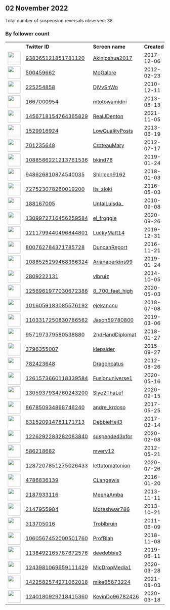 
## 02 November 2022
Total number of suspension reversals observed: 38.

### By follower count
<table><tr><th></th><th align="left">Twitter ID</th><th align="left">Screen name</th>
<th align="left">Created</th><th align="left">Status</th><th align="left">Suspended</th><th align="left">Followers</th>
<tr><td><a href="https://pbs.twimg.com/profile_images/1548256373170876416/lIn7nHIq_normal.jpg"><img src="https://pbs.twimg.com/profile_images/1548256373170876416/lIn7nHIq_normal.jpg" width="40px" height="40px" align="center"/></a></td><td><a href="https://twitter.com/intent/user?user_id=938365121851781120">938365121851781120</a></td><td><a href="https://twitter.com/Akinjoshua2017">Akinjoshua2017</a></td><td>2017-12-06</td><td align="center"></td><td></td><td>38860</td></tr>
<tr><td><a href="https://pbs.twimg.com/profile_images/1022890589279404033/3P8A00rJ_normal.jpg"><img src="https://pbs.twimg.com/profile_images/1022890589279404033/3P8A00rJ_normal.jpg" width="40px" height="40px" align="center"/></a></td><td><a href="https://twitter.com/intent/user?user_id=500459662">500459662</a></td><td><a href="https://twitter.com/MoGalore">MoGalore</a></td><td>2012-02-23</td><td align="center"></td><td>2022-10-23</td><td>5461</td></tr>
<tr><td><a href="https://pbs.twimg.com/profile_images/1391105632514752516/z8ASPc5z_normal.jpg"><img src="https://pbs.twimg.com/profile_images/1391105632514752516/z8ASPc5z_normal.jpg" width="40px" height="40px" align="center"/></a></td><td><a href="https://twitter.com/intent/user?user_id=225254858">225254858</a></td><td><a href="https://twitter.com/DjVvSnWo">DjVvSnWo</a></td><td>2010-12-11</td><td align="center"></td><td></td><td>2570</td></tr>
<tr><td><a href="https://pbs.twimg.com/profile_images/1648978993213743105/qnTvY8sS_normal.jpg"><img src="https://pbs.twimg.com/profile_images/1648978993213743105/qnTvY8sS_normal.jpg" width="40px" height="40px" align="center"/></a></td><td><a href="https://twitter.com/intent/user?user_id=1667000954">1667000954</a></td><td><a href="https://twitter.com/mtotowamidiri">mtotowamidiri</a></td><td>2013-08-13</td><td align="center"></td><td></td><td>2428</td></tr>
<tr><td><a href="https://pbs.twimg.com/profile_images/1531002485120409608/rVkX2Xa9_normal.jpg"><img src="https://pbs.twimg.com/profile_images/1531002485120409608/rVkX2Xa9_normal.jpg" width="40px" height="40px" align="center"/></a></td><td><a href="https://twitter.com/intent/user?user_id=1456718154764365829">1456718154764365829</a></td><td><a href="https://twitter.com/RealJDenton">RealJDenton</a></td><td>2021-11-05</td><td align="center"></td><td>2022-10-30</td><td>2426</td></tr>
<tr><td><a href="https://pbs.twimg.com/profile_images/1567847363493896192/iqBZXZlb_normal.jpg"><img src="https://pbs.twimg.com/profile_images/1567847363493896192/iqBZXZlb_normal.jpg" width="40px" height="40px" align="center"/></a></td><td><a href="https://twitter.com/intent/user?user_id=1529916924">1529916924</a></td><td><a href="https://twitter.com/LowQuaIityPosts">LowQuaIityPosts</a></td><td>2013-06-19</td><td align="center"></td><td></td><td>2268</td></tr>
<tr><td><a href="https://pbs.twimg.com/profile_images/1114571688367337473/wl684BtP_normal.jpg"><img src="https://pbs.twimg.com/profile_images/1114571688367337473/wl684BtP_normal.jpg" width="40px" height="40px" align="center"/></a></td><td><a href="https://twitter.com/intent/user?user_id=701235648">701235648</a></td><td><a href="https://twitter.com/CroteauMary">CroteauMary</a></td><td>2012-07-17</td><td align="center"></td><td></td><td>1585</td></tr>
<tr><td><a href="https://pbs.twimg.com/profile_images/1301142992795791361/r5_frM7F_normal.jpg"><img src="https://pbs.twimg.com/profile_images/1301142992795791361/r5_frM7F_normal.jpg" width="40px" height="40px" align="center"/></a></td><td><a href="https://twitter.com/intent/user?user_id=1088586221213761536">1088586221213761536</a></td><td><a href="https://twitter.com/bkind78">bkind78</a></td><td>2019-01-24</td><td align="center">👋</td><td></td><td>1547</td></tr>
<tr><td><a href="https://pbs.twimg.com/profile_images/963919444077670401/ibwHxSXf_normal.jpg"><img src="https://pbs.twimg.com/profile_images/963919444077670401/ibwHxSXf_normal.jpg" width="40px" height="40px" align="center"/></a></td><td><a href="https://twitter.com/intent/user?user_id=948626810874540035">948626810874540035</a></td><td><a href="https://twitter.com/Shirleen9162">Shirleen9162</a></td><td>2018-01-03</td><td align="center"></td><td></td><td>1373</td></tr>
<tr><td><a href="https://pbs.twimg.com/profile_images/1480971435103461380/tdUCMXVh_normal.png"><img src="https://pbs.twimg.com/profile_images/1480971435103461380/tdUCMXVh_normal.png" width="40px" height="40px" align="center"/></a></td><td><a href="https://twitter.com/intent/user?user_id=727523078260019200">727523078260019200</a></td><td><a href="https://twitter.com/Its_zloki">Its_zloki</a></td><td>2016-05-03</td><td align="center"></td><td></td><td>1216</td></tr>
<tr><td><a href="https://pbs.twimg.com/profile_images/645049057656897536/fRTqfq2Z_normal.jpg"><img src="https://pbs.twimg.com/profile_images/645049057656897536/fRTqfq2Z_normal.jpg" width="40px" height="40px" align="center"/></a></td><td><a href="https://twitter.com/intent/user?user_id=188167005">188167005</a></td><td><a href="https://twitter.com/UntalLuisda_">UntalLuisda_</a></td><td>2010-09-08</td><td align="center"></td><td>2022-10-13</td><td>1170</td></tr>
<tr><td><a href="https://pbs.twimg.com/profile_images/1613357765782560768/zHsu2ePm_normal.jpg"><img src="https://pbs.twimg.com/profile_images/1613357765782560768/zHsu2ePm_normal.jpg" width="40px" height="40px" align="center"/></a></td><td><a href="https://twitter.com/intent/user?user_id=1309972716456259584">1309972716456259584</a></td><td><a href="https://twitter.com/el_froggie">el_froggie</a></td><td>2020-09-26</td><td align="center">🔒</td><td>2022-10-13</td><td>787</td></tr>
<tr><td><a href="https://pbs.twimg.com/profile_images/1578163931373502464/fvwmmELk_normal.jpg"><img src="https://pbs.twimg.com/profile_images/1578163931373502464/fvwmmELk_normal.jpg" width="40px" height="40px" align="center"/></a></td><td><a href="https://twitter.com/intent/user?user_id=1211799440496844801">1211799440496844801</a></td><td><a href="https://twitter.com/LuckyMatt14">LuckyMatt14</a></td><td>2019-12-31</td><td align="center"></td><td></td><td>685</td></tr>
<tr><td><a href="https://pbs.twimg.com/profile_images/1638156545895682053/oUqNgg00_normal.jpg"><img src="https://pbs.twimg.com/profile_images/1638156545895682053/oUqNgg00_normal.jpg" width="40px" height="40px" align="center"/></a></td><td><a href="https://twitter.com/intent/user?user_id=800762784371785728">800762784371785728</a></td><td><a href="https://twitter.com/DuncanReport">DuncanReport</a></td><td>2016-11-21</td><td align="center"></td><td></td><td>667</td></tr>
<tr><td><a href="https://pbs.twimg.com/profile_images/1575930527839838210/AvmrcxGL_normal.jpg"><img src="https://pbs.twimg.com/profile_images/1575930527839838210/AvmrcxGL_normal.jpg" width="40px" height="40px" align="center"/></a></td><td><a href="https://twitter.com/intent/user?user_id=1088525299468386324">1088525299468386324</a></td><td><a href="https://twitter.com/Arianaperkins99">Arianaperkins99</a></td><td>2019-01-24</td><td align="center">🚫</td><td>2022-10-23</td><td>636</td></tr>
<tr><td><a href="https://pbs.twimg.com/profile_images/1199292733753573377/4O8INVmC_normal.jpg"><img src="https://pbs.twimg.com/profile_images/1199292733753573377/4O8INVmC_normal.jpg" width="40px" height="40px" align="center"/></a></td><td><a href="https://twitter.com/intent/user?user_id=2809222131">2809222131</a></td><td><a href="https://twitter.com/vlbruiz">vlbruiz</a></td><td>2014-10-05</td><td align="center">🚫</td><td></td><td>470</td></tr>
<tr><td><a href="https://pbs.twimg.com/profile_images/1256962161965924353/aMAvX1uX_normal.jpg"><img src="https://pbs.twimg.com/profile_images/1256962161965924353/aMAvX1uX_normal.jpg" width="40px" height="40px" align="center"/></a></td><td><a href="https://twitter.com/intent/user?user_id=1256961977030672386">1256961977030672386</a></td><td><a href="https://twitter.com/8_700_feet_high">8_700_feet_high</a></td><td>2020-05-03</td><td align="center"></td><td></td><td>468</td></tr>
<tr><td><a href="https://pbs.twimg.com/profile_images/1535760624243941376/OnGTZ3GY_normal.jpg"><img src="https://pbs.twimg.com/profile_images/1535760624243941376/OnGTZ3GY_normal.jpg" width="40px" height="40px" align="center"/></a></td><td><a href="https://twitter.com/intent/user?user_id=1016059183085576192">1016059183085576192</a></td><td><a href="https://twitter.com/ejekanonu">ejekanonu</a></td><td>2018-07-08</td><td align="center"></td><td>2022-09-19</td><td>431</td></tr>
<tr><td><a href="https://pbs.twimg.com/profile_images/1604912117005836289/7d_nEAy7_normal.jpg"><img src="https://pbs.twimg.com/profile_images/1604912117005836289/7d_nEAy7_normal.jpg" width="40px" height="40px" align="center"/></a></td><td><a href="https://twitter.com/intent/user?user_id=1103317250830786562">1103317250830786562</a></td><td><a href="https://twitter.com/Jason59780800">Jason59780800</a></td><td>2019-03-06</td><td align="center"></td><td></td><td>428</td></tr>
<tr><td><a href="https://pbs.twimg.com/profile_images/957199183869444097/VXwmxgxw_normal.jpg"><img src="https://pbs.twimg.com/profile_images/957199183869444097/VXwmxgxw_normal.jpg" width="40px" height="40px" align="center"/></a></td><td><a href="https://twitter.com/intent/user?user_id=957197379580538880">957197379580538880</a></td><td><a href="https://twitter.com/2ndHandDiplomat">2ndHandDiplomat</a></td><td>2018-01-27</td><td align="center"></td><td></td><td>406</td></tr>
<tr><td><a href="https://pbs.twimg.com/profile_images/1309579797224468480/eVL3OkC8_normal.jpg"><img src="https://pbs.twimg.com/profile_images/1309579797224468480/eVL3OkC8_normal.jpg" width="40px" height="40px" align="center"/></a></td><td><a href="https://twitter.com/intent/user?user_id=3796355007">3796355007</a></td><td><a href="https://twitter.com/klepsider">klepsider</a></td><td>2015-09-27</td><td align="center"></td><td></td><td>396</td></tr>
<tr><td><a href="https://pbs.twimg.com/profile_images/2545267599/1_normal.jpg"><img src="https://pbs.twimg.com/profile_images/2545267599/1_normal.jpg" width="40px" height="40px" align="center"/></a></td><td><a href="https://twitter.com/intent/user?user_id=782423648">782423648</a></td><td><a href="https://twitter.com/Dragoncatus">Dragoncatus</a></td><td>2012-08-26</td><td align="center"></td><td></td><td>375</td></tr>
<tr><td><a href="https://pbs.twimg.com/profile_images/1628968830734139393/gLFv1Nyq_normal.jpg"><img src="https://pbs.twimg.com/profile_images/1628968830734139393/gLFv1Nyq_normal.jpg" width="40px" height="40px" align="center"/></a></td><td><a href="https://twitter.com/intent/user?user_id=1261573660118339584">1261573660118339584</a></td><td><a href="https://twitter.com/Fusionuniverse1">Fusionuniverse1</a></td><td>2020-05-16</td><td align="center"></td><td></td><td>329</td></tr>
<tr><td><a href="https://pbs.twimg.com/profile_images/1555438066642329600/79VFr7t4_normal.jpg"><img src="https://pbs.twimg.com/profile_images/1555438066642329600/79VFr7t4_normal.jpg" width="40px" height="40px" align="center"/></a></td><td><a href="https://twitter.com/intent/user?user_id=1305937934760243200">1305937934760243200</a></td><td><a href="https://twitter.com/Slye2ThaLef">Slye2ThaLef</a></td><td>2020-09-15</td><td align="center"></td><td></td><td>173</td></tr>
<tr><td><a href="https://pbs.twimg.com/profile_images/867856072652066816/tJCrTm8F_normal.jpg"><img src="https://pbs.twimg.com/profile_images/867856072652066816/tJCrTm8F_normal.jpg" width="40px" height="40px" align="center"/></a></td><td><a href="https://twitter.com/intent/user?user_id=867850934868746240">867850934868746240</a></td><td><a href="https://twitter.com/andre_krdoso">andre_krdoso</a></td><td>2017-05-25</td><td align="center"></td><td>2022-10-23</td><td>150</td></tr>
<tr><td><a href="https://abs.twimg.com/sticky/default_profile_images/default_profile_normal.png"><img src="https://abs.twimg.com/sticky/default_profile_images/default_profile_normal.png" width="40px" height="40px" align="center"/></a></td><td><a href="https://twitter.com/intent/user?user_id=831520914781171713">831520914781171713</a></td><td><a href="https://twitter.com/DebbieHeil3">DebbieHeil3</a></td><td>2017-02-14</td><td align="center"></td><td></td><td>115</td></tr>
<tr><td><a href="https://pbs.twimg.com/profile_images/1251214081484152832/KaUL4E6j_normal.jpg"><img src="https://pbs.twimg.com/profile_images/1251214081484152832/KaUL4E6j_normal.jpg" width="40px" height="40px" align="center"/></a></td><td><a href="https://twitter.com/intent/user?user_id=1226292283282083840">1226292283282083840</a></td><td><a href="https://twitter.com/suspended3xfor">suspended3xfor</a></td><td>2020-02-08</td><td align="center">🚫</td><td></td><td>89</td></tr>
<tr><td><a href="https://pbs.twimg.com/profile_images/790365246515011584/X7zQtUZD_normal.jpg"><img src="https://pbs.twimg.com/profile_images/790365246515011584/X7zQtUZD_normal.jpg" width="40px" height="40px" align="center"/></a></td><td><a href="https://twitter.com/intent/user?user_id=586218682">586218682</a></td><td><a href="https://twitter.com/mverv12">mverv12</a></td><td>2012-05-21</td><td align="center"></td><td></td><td>87</td></tr>
<tr><td><a href="https://pbs.twimg.com/profile_images/1647325708559974401/LNY7fja1_normal.jpg"><img src="https://pbs.twimg.com/profile_images/1647325708559974401/LNY7fja1_normal.jpg" width="40px" height="40px" align="center"/></a></td><td><a href="https://twitter.com/intent/user?user_id=1287207851275026433">1287207851275026433</a></td><td><a href="https://twitter.com/lettutomatonion">lettutomatonion</a></td><td>2020-07-26</td><td align="center"></td><td>2022-10-13</td><td>79</td></tr>
<tr><td><a href="https://pbs.twimg.com/profile_images/1306395972000333824/WjZ7Ukyk_normal.jpg"><img src="https://pbs.twimg.com/profile_images/1306395972000333824/WjZ7Ukyk_normal.jpg" width="40px" height="40px" align="center"/></a></td><td><a href="https://twitter.com/intent/user?user_id=4786836139">4786836139</a></td><td><a href="https://twitter.com/CLangewis">CLangewis</a></td><td>2016-01-20</td><td align="center">🚫</td><td></td><td>60</td></tr>
<tr><td><a href="https://pbs.twimg.com/profile_images/978486807548571648/BZTlUtju_normal.jpg"><img src="https://pbs.twimg.com/profile_images/978486807548571648/BZTlUtju_normal.jpg" width="40px" height="40px" align="center"/></a></td><td><a href="https://twitter.com/intent/user?user_id=2187933116">2187933116</a></td><td><a href="https://twitter.com/MeenaAmba">MeenaAmba</a></td><td>2013-11-11</td><td align="center"></td><td></td><td>51</td></tr>
<tr><td><a href="https://pbs.twimg.com/profile_images/1363918252942921728/4PWf_hE__normal.jpg"><img src="https://pbs.twimg.com/profile_images/1363918252942921728/4PWf_hE__normal.jpg" width="40px" height="40px" align="center"/></a></td><td><a href="https://twitter.com/intent/user?user_id=2147955984">2147955984</a></td><td><a href="https://twitter.com/Moreshwar786">Moreshwar786</a></td><td>2013-10-21</td><td align="center"></td><td>2022-08-23</td><td>49</td></tr>
<tr><td><a href="https://pbs.twimg.com/profile_images/1011743594972139521/_zQ-KsRk_normal.jpg"><img src="https://pbs.twimg.com/profile_images/1011743594972139521/_zQ-KsRk_normal.jpg" width="40px" height="40px" align="center"/></a></td><td><a href="https://twitter.com/intent/user?user_id=313705016">313705016</a></td><td><a href="https://twitter.com/Troblbruin">Troblbruin</a></td><td>2011-06-09</td><td align="center"></td><td></td><td>46</td></tr>
<tr><td><a href="https://pbs.twimg.com/profile_images/1060568650409684993/msZGtt4y_normal.jpg"><img src="https://pbs.twimg.com/profile_images/1060568650409684993/msZGtt4y_normal.jpg" width="40px" height="40px" align="center"/></a></td><td><a href="https://twitter.com/intent/user?user_id=1060567452000501760">1060567452000501760</a></td><td><a href="https://twitter.com/ProfBlah">ProfBlah</a></td><td>2018-11-08</td><td align="center"></td><td></td><td>21</td></tr>
<tr><td><a href="https://pbs.twimg.com/profile_images/1138492358276853760/P7yfqgF0_normal.jpg"><img src="https://pbs.twimg.com/profile_images/1138492358276853760/P7yfqgF0_normal.jpg" width="40px" height="40px" align="center"/></a></td><td><a href="https://twitter.com/intent/user?user_id=1138492165787672576">1138492165787672576</a></td><td><a href="https://twitter.com/deedobbie3">deedobbie3</a></td><td>2019-06-11</td><td align="center">🚫</td><td></td><td>13</td></tr>
<tr><td><a href="https://pbs.twimg.com/profile_images/1451292035810463750/ApQ8kEUm_normal.jpg"><img src="https://pbs.twimg.com/profile_images/1451292035810463750/ApQ8kEUm_normal.jpg" width="40px" height="40px" align="center"/></a></td><td><a href="https://twitter.com/intent/user?user_id=1243981069659111429">1243981069659111429</a></td><td><a href="https://twitter.com/MicDropMedia1">MicDropMedia1</a></td><td>2020-03-28</td><td align="center"></td><td>2022-07-14</td><td>10</td></tr>
<tr><td><a href="https://abs.twimg.com/sticky/default_profile_images/default_profile_normal.png"><img src="https://abs.twimg.com/sticky/default_profile_images/default_profile_normal.png" width="40px" height="40px" align="center"/></a></td><td><a href="https://twitter.com/intent/user?user_id=1422582574271062018">1422582574271062018</a></td><td><a href="https://twitter.com/mike65873224">mike65873224</a></td><td>2021-08-03</td><td align="center">🚫</td><td>2022-02-21</td><td>9</td></tr>
<tr><td><a href="https://pbs.twimg.com/profile_images/1240503390448189443/81clZWM__normal.jpg"><img src="https://pbs.twimg.com/profile_images/1240503390448189443/81clZWM__normal.jpg" width="40px" height="40px" align="center"/></a></td><td><a href="https://twitter.com/intent/user?user_id=1240180929718415360">1240180929718415360</a></td><td><a href="https://twitter.com/KevinDo96782426">KevinDo96782426</a></td><td>2020-03-18</td><td align="center"></td><td>2022-02-26</td><td>0</td></tr>
</table>
